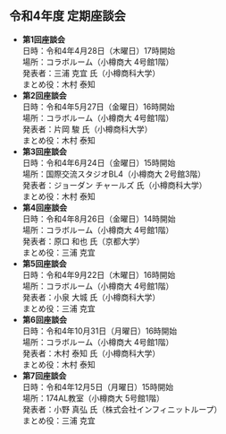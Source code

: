 ## 令和4年度 定期座談会

- **第1回座談会**  
	日時：令和4年4月28日（木曜日）17時開始  
	場所：コラボルーム（小樽商大 4号館1階）  
	発表者：三浦 克宜 氏（小樽商科大学）  
	まとめ役：木村 泰知
- **第2回座談会**  
	日時：令和4年5月27日（金曜日）16時開始  
	場所：コラボルーム（小樽商大 4号館1階）  
	発表者：片岡 駿 氏（小樽商科大学）  
	まとめ役：木村 泰知
- **第3回座談会**  
	日時：令和4年6月24日（金曜日）15時開始  
	場所：国際交流スタジオBL4（小樽商大 2号館3階）  
	発表者：ジョーダン チャールズ 氏（小樽商科大学）  
	まとめ役：木村 泰知
- **第4回座談会**  
	日時：令和4年8月26日（金曜日）14時開始  
	場所：コラボルーム（小樽商大 4号館1階）  
	発表者：原口 和也 氏（京都大学）  
	まとめ役：三浦 克宜
- **第5回座談会**  
	日時：令和4年9月22日（木曜日）16時開始  
	場所：コラボルーム（小樽商大 4号館1階）  
	発表者：小泉 大城 氏（小樽商科大学）  
	まとめ役：三浦 克宜
- **第6回座談会**  
	日時：令和4年10月31日（月曜日）16時開始  
	場所：コラボルーム（小樽商大 4号館1階）  
	発表者：木村 泰知 氏（小樽商科大学）  
	まとめ役：木村 泰知
- **第7回座談会**  
	日時：令和4年12月5日（月曜日）15時開始  
	場所：174AL教室（小樽商大 5号館1階）  
	発表者：小野 真弘 氏（株式会社インフィニットループ）  
	まとめ役：三浦 克宜
